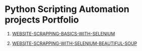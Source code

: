  
# Python Scripting Automation projects Portfolio

1. [WEBSITE-SCRAPPING-BASICS-WITH-SELENIUM](https://github.com/Isaac-Ayanda/Python-Scripting-portfolio/blob/main/01.Website-scrapping-with-selenium/readme.md)

2. [WEBSITE-SCRAPPING-WITH-SELENIUM-BEAUTIFUL-SOUP](https://github.com/Isaac-Ayanda/Python-Scripting-portfolio/blob/main/02.Website-Login-Automation/readme.md)

